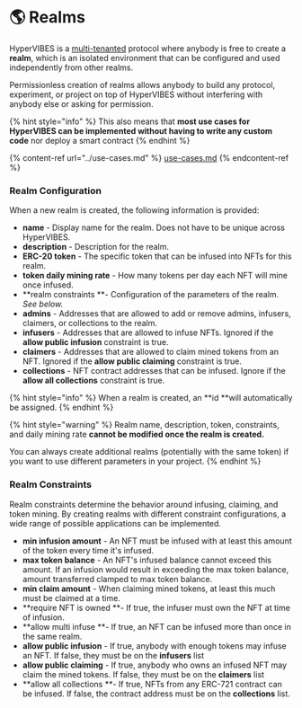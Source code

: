 # 🌎 Realms

HyperVIBES is a [multi-tenanted](https://en.wikipedia.org/wiki/Multitenancy) protocol where anybody is free to create a **realm**, which is an isolated environment that can be configured and used independently from other realms.

Permissionless creation of realms allows anybody to build any protocol, experiment, or project on top of HyperVIBES without interfering with anybody else or asking for permission.

{% hint style="info" %}
This also means that **most use cases for HyperVIBES can be implemented without having to write any custom code** nor deploy a smart contract
{% endhint %}

{% content-ref url="../use-cases.md" %}
[use-cases.md](../use-cases.md)
{% endcontent-ref %}

### Realm Configuration

When a new realm is created, the following information is provided:

* **name** - Display name for the realm. Does not have to be unique across HyperVIBES.
* **description** - Description for the realm.
* **ERC-20 token** - The specific token that can be infused into NFTs for this realm.
* **token daily mining rate** - How many tokens per day each NFT will mine once infused.
* **realm constraints **- Configuration of the parameters of the realm. _See below._
* **admins** - Addresses that are allowed to add or remove admins, infusers, claimers, or collections to the realm.
* **infusers** - Addresses that are allowed to infuse NFTs. Ignored if the **allow public infusion** constraint is true.
* **claimers** - Addresses that are allowed to claim mined tokens from an NFT. Ignored if the **allow public claiming** constraint is true.
* **collections** - NFT contract addresses that can be infused. Ignore if the **allow all collections** constraint is true.

{% hint style="info" %}
When a realm is created, an **id **will automatically be assigned.
{% endhint %}

{% hint style="warning" %}
Realm name, description, token, constraints, and daily mining rate **cannot be modified once the realm is created.**

You can always create additional realms (potentially with the same token) if you want to use different parameters in your project.
{% endhint %}

### Realm Constraints

Realm constraints determine the behavior around infusing, claiming, and token mining. By creating realms with different constraint configurations, a wide range of possible applications can be implemented.

* **min infusion amount** - An NFT must be infused with at least this amount of the token every time it's infused.
* **max token balance** - An NFT's infused balance cannot exceed this amount. If an infusion would result in exceeding the max token balance, amount transferred clamped to max token balance.
* **min claim amount** - When claiming mined tokens, at least this much must be claimed at a time.
* **require NFT is owned **- If true, the infuser must own the NFT at time of infusion.
* **allow multi infuse **- If true, an NFT can be infused more than once in the same realm.
* **allow public infusion** - If true, anybody with enough tokens may infuse an NFT. If false, they must be on the **infusers** list
* **allow public claiming** - If true, anybody who owns an infused NFT may claim the mined tokens. If false, they must be on the **claimers** list
* **allow all collections **- If true, NFTs from any ERC-721 contract can be infused. If false, the contract address must be on the **collections** list.

